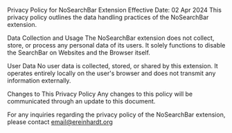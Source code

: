 Privacy Policy for NoSearchBar Extension
Effective Date: 02 Apr 2024
This privacy policy outlines the data handling practices of the NoSearchBar extension.

Data Collection and Usage
The NoSearchBar extension does not collect, store, or process any personal data of its users. It solely functions to disable the SearchBar on Websites and the Browser itself.

User Data
No user data is collected, stored, or shared by this extension. It operates entirely locally on the user's browser and does not transmit any information externally.

Changes to This Privacy Policy
Any changes to this policy will be communicated through an update to this document.

For any inquiries regarding the privacy policy of the NoSearchBar extension, please contact email@ereinhardt.org
